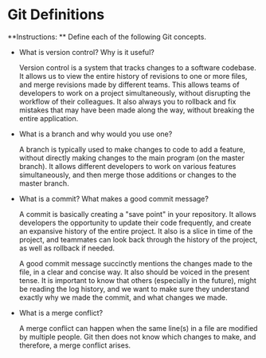 # Git Definitions

**Instructions: ** Define each of the following Git concepts.

* What is version control?  Why is it useful?
  
  Version control is a system that tracks changes to a software codebase. It allows us to view the entire history of revisions to one or more files, and merge revisions made by different teams. This allows teams of developers to work on a project simultaneously, without disrupting the workflow of their colleagues. It also always you to rollback and fix mistakes that may have been made along the way, without breaking the entire application.

* What is a branch and why would you use one?

  A branch is typically used to make changes to code to add a feature, without directly making changes to the main program (on the master branch). It allows different developers to work on various features simultaneously, and then merge those additions or changes to the master branch.

* What is a commit? What makes a good commit message?

  A commit is basically creating a "save point" in your repository. It allows developers the opportunity to update their code frequently, and create an expansive history of the entire project. It also is a slice in time of the project, and teammates can look back through the history of the project, as well as rollback if needed. 

  A good commit message succinctly mentions the changes made to the file, in a clear and concise way. It also should be voiced in the present tense. It is important to know that others (especially in the future), might be reading the log history, and we want to make sure they understand exactly why we made the commit, and what changes we made.

* What is a merge conflict?

  A merge conflict can happen when the same line(s) in a file are modified by multiple people. Git then does not know which changes to make, and therefore, a merge conflict arises. 